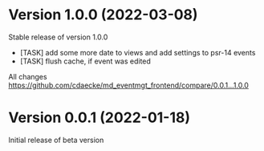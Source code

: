 # Version 1.0.0 (2022-03-08)

Stable release of version 1.0.0
- [TASK] add some more date to views and add settings to psr-14 events
- [TASK] flush cache, if event was edited

All changes
https://github.com/cdaecke/md_eventmgt_frontend/compare/0.0.1...1.0.0

# Version 0.0.1 (2022-01-18)

Initial release of beta version
